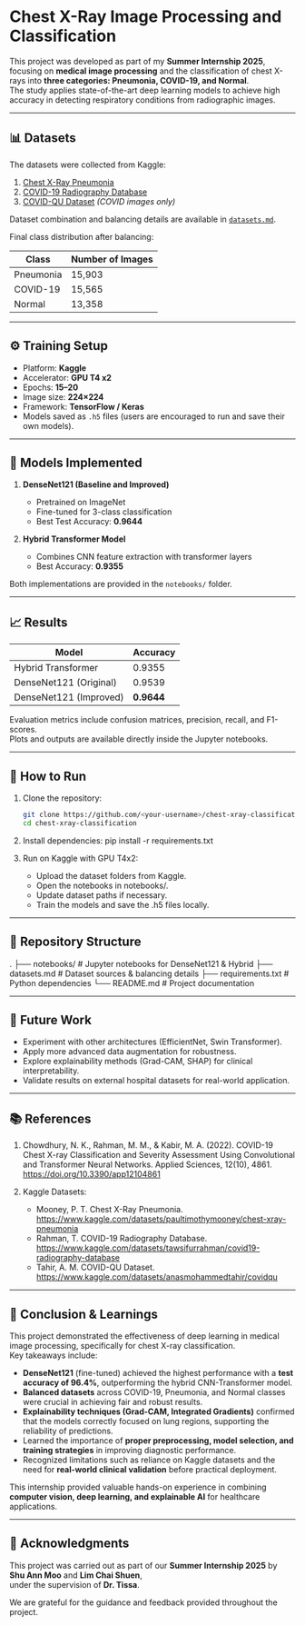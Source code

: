 # Chest X-Ray Image Processing and Classification

This project was developed as part of my **Summer Internship 2025**, focusing on **medical image processing** and the classification of chest X-rays into **three categories: Pneumonia, COVID-19, and Normal**.  
The study applies state-of-the-art deep learning models to achieve high accuracy in detecting respiratory conditions from radiographic images.

---

## 📊 Datasets

The datasets were collected from Kaggle:

1. [Chest X-Ray Pneumonia](https://www.kaggle.com/datasets/paultimothymooney/chest-xray-pneumonia)  
2. [COVID-19 Radiography Database](https://www.kaggle.com/datasets/tawsifurrahman/covid19-radiography-database)  
3. [COVID-QU Dataset](https://www.kaggle.com/datasets/anasmohammedtahir/covidqu) *(COVID images only)*  

Dataset combination and balancing details are available in [`datasets.md`](datasets.md).

Final class distribution after balancing:

| Class      | Number of Images |
|------------|------------------|
| Pneumonia  | 15,903           |
| COVID-19   | 15,565           |
| Normal     | 13,358           |

---

## ⚙️ Training Setup

- Platform: **Kaggle**  
- Accelerator: **GPU T4 x2**  
- Epochs: **15–20**  
- Image size: **224×224**  
- Framework: **TensorFlow / Keras**  
- Models saved as `.h5` files (users are encouraged to run and save their own models).  

---

## 🧠 Models Implemented

1. **DenseNet121 (Baseline and Improved)**  
   - Pretrained on ImageNet  
   - Fine-tuned for 3-class classification  
   - Best Test Accuracy: **0.9644**  

2. **Hybrid Transformer Model**  
   - Combines CNN feature extraction with transformer layers  
   - Best Accuracy: **0.9355**  

Both implementations are provided in the `notebooks/` folder.

---

## 📈 Results

| Model                  | Accuracy |
|-------------------------|----------|
| Hybrid Transformer      | 0.9355   |
| DenseNet121 (Original)  | 0.9539   |
| DenseNet121 (Improved)  | **0.9644** |

Evaluation metrics include confusion matrices, precision, recall, and F1-scores.  
Plots and outputs are available directly inside the Jupyter notebooks.

---

## 🚀 How to Run

1. Clone the repository:
   ```bash
   git clone https://github.com/<your-username>/chest-xray-classification.git
   cd chest-xray-classification

2. Install dependencies:
    pip install -r requirements.txt

3. Run on Kaggle with GPU T4x2:
    - Upload the dataset folders from Kaggle.
    - Open the notebooks in notebooks/.
    - Update dataset paths if necessary.
    - Train the models and save the .h5 files locally.

---

## 📂 Repository Structure
.
├── notebooks/        # Jupyter notebooks for DenseNet121 & Hybrid
├── datasets.md       # Dataset sources & balancing details
├── requirements.txt  # Python dependencies
└── README.md         # Project documentation

---

## 🔮 Future Work

- Experiment with other architectures (EfficientNet, Swin Transformer).
- Apply more advanced data augmentation for robustness.
- Explore explainability methods (Grad-CAM, SHAP) for clinical interpretability.
- Validate results on external hospital datasets for real-world application.

---

## 📚 References

1. Chowdhury, N. K., Rahman, M. M., & Kabir, M. A. (2022). COVID-19 Chest X-ray Classification and Severity Assessment Using Convolutional and Transformer Neural Networks. Applied Sciences, 12(10), 4861. https://doi.org/10.3390/app12104861

2. Kaggle Datasets:
    - Mooney, P. T. Chest X-Ray Pneumonia. https://www.kaggle.com/datasets/paultimothymooney/chest-xray-pneumonia
    - Rahman, T. COVID-19 Radiography Database. https://www.kaggle.com/datasets/tawsifurrahman/covid19-radiography-database
    - Tahir, A. M. COVID-QU Dataset. https://www.kaggle.com/datasets/anasmohammedtahir/covidqu

---

## 📝 Conclusion & Learnings

This project demonstrated the effectiveness of deep learning in medical image processing, specifically for chest X-ray classification.  
Key takeaways include:

- **DenseNet121** (fine-tuned) achieved the highest performance with a **test accuracy of 96.4%**, outperforming the hybrid CNN-Transformer model.  
- **Balanced datasets** across COVID-19, Pneumonia, and Normal classes were crucial in achieving fair and robust results.  
- **Explainability techniques (Grad-CAM, Integrated Gradients)** confirmed that the models correctly focused on lung regions, supporting the reliability of predictions.  
- Learned the importance of **proper preprocessing, model selection, and training strategies** in improving diagnostic performance.  
- Recognized limitations such as reliance on Kaggle datasets and the need for **real-world clinical validation** before practical deployment.  

This internship provided valuable hands-on experience in combining **computer vision, deep learning, and explainable AI** for healthcare applications.

---

## 🙏 Acknowledgments

This project was carried out as part of our **Summer Internship 2025** by  
**Shu Ann Moo** and **Lim Chai Shuen**,  
under the supervision of **Dr. Tissa**.  

We are grateful for the guidance and feedback provided throughout the project.
